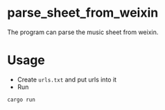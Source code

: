 # parse_sheet_from_weixin

The program can parse the music sheet from weixin.

# Usage

* Create `urls.txt` and put urls into it
* Run

```rust
cargo run
```
